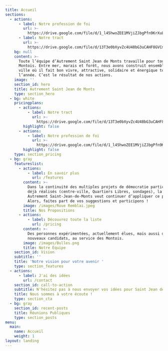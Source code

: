 ```yaml
---
title: Accueil
sections:
  - actions:
      - label: Notre profession de foi
        url: >-
          https://drive.google.com/file/d/1_l45hwoZEE1MVjiZJbgPfn9KrXuLF72Y/view?usp=sharing
      - label: Notre tract
        url: >-
          https://drive.google.com/file/d/13T3e0bXyvZc4U48bG3uCAHF8GVCmJLZ-/view?usp=sharing
    bg: null
    content: >-
      Toute l’équipe d’Autrement Saint Jean de Monts travaille pour tous les
      Montois. Entre mer, marais et forêt, nous avons construit ensemble une
      ville où il fait bon vivre, attractive, solidaire et énergique toute
      l’année. C’est le résultat de nos actions.
    image: ''
    section_id: hero
    title: Autrement Saint Jean de Monts
    type: section_hero
  - bg: white
    pricingplans:
      - actions:
          - label: Notre tract
            url: >-
              https://drive.google.com/file/d/13T3e0bXyvZc4U48bG3uCAHF8GVCmJLZ-/view?usp=sharing
        highlight: false
      - actions:
          - label: Notre profession de foi
            url: >-
              https://drive.google.com/file/d/1_l45hwoZEE1MVjiZJbgPfn9KrXuLF72Y/view?usp=sharing
        highlight: false
    type: section_pricing
  - bg: gray
    featureslist:
      - actions:
          - label: En savoir plus
            url: /features
        content: >-
          Dans la continuité des multiples projets de démocratie participative
          déjà réalisés (centre-ville, Quartiers Libres, sondages), la liste
          Autrement Saint-Jean-de-Monts veut continuer d’appliquer ce principe.
          Alors, faites part de vos suggestions et participons !
        image: /images/Roue Remblai.jpeg
        title: Nos Propositions
      - actions:
          - label: Découvrez toute la liste
            url: /pricing
        content: >-
          Des personnes expérimentées, actuellement élues, mais aussi de
          nouveaux candidats, au service des Montois.
        image: /images/Bulles.png
        title: Notre Équipe
    section_id: Vision
    subtitle: ''
    title: 'Notre vision pour votre avenir '
    type: section_features
  - actions:
      - label: J'ai des idées
        url: /contact
    section_id: call-to-action
    subtitle: N'hésitez pas à nous envoyer vos idées pour Saint Jean de Monts
    title: Nous sommes à votre écoute !
    type: section_cta
  - bg: gray
    section_id: recent-posts
    title: Réunions Publiques
    type: section_posts
menu:
  main:
    name: Accueil
    weight: 1
layout: landing
---
```


